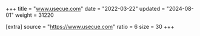 +++
title = "www.usecue.com"
date = "2022-03-22"
updated = "2024-08-01"
weight = 31220

[extra]
source = "https://www.usecue.com"
ratio = 6
size = 30
+++
